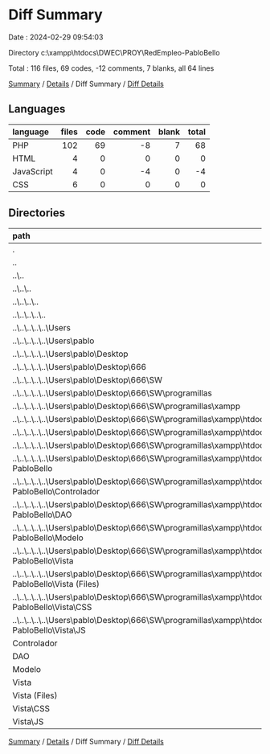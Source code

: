 # Diff Summary

Date : 2024-02-29 09:54:03

Directory c:\\xampp\\htdocs\\DWEC\\PROY\\RedEmpleo-PabloBello

Total : 116 files,  69 codes, -12 comments, 7 blanks, all 64 lines

[Summary](results.md) / [Details](details.md) / Diff Summary / [Diff Details](diff-details.md)

## Languages
| language | files | code | comment | blank | total |
| :--- | ---: | ---: | ---: | ---: | ---: |
| PHP | 102 | 69 | -8 | 7 | 68 |
| HTML | 4 | 0 | 0 | 0 | 0 |
| JavaScript | 4 | 0 | -4 | 0 | -4 |
| CSS | 6 | 0 | 0 | 0 | 0 |

## Directories
| path | files | code | comment | blank | total |
| :--- | ---: | ---: | ---: | ---: | ---: |
| . | 116 | 69 | -12 | 7 | 64 |
| .. | 57 | -3,528 | -73 | -447 | -4,048 |
| ..\\.. | 57 | -3,528 | -73 | -447 | -4,048 |
| ..\\..\\.. | 57 | -3,528 | -73 | -447 | -4,048 |
| ..\\..\\..\\.. | 57 | -3,528 | -73 | -447 | -4,048 |
| ..\\..\\..\\..\\.. | 57 | -3,528 | -73 | -447 | -4,048 |
| ..\\..\\..\\..\\..\\Users | 57 | -3,528 | -73 | -447 | -4,048 |
| ..\\..\\..\\..\\..\\Users\\pablo | 57 | -3,528 | -73 | -447 | -4,048 |
| ..\\..\\..\\..\\..\\Users\\pablo\\Desktop | 57 | -3,528 | -73 | -447 | -4,048 |
| ..\\..\\..\\..\\..\\Users\\pablo\\Desktop\\666 | 57 | -3,528 | -73 | -447 | -4,048 |
| ..\\..\\..\\..\\..\\Users\\pablo\\Desktop\\666\\SW | 57 | -3,528 | -73 | -447 | -4,048 |
| ..\\..\\..\\..\\..\\Users\\pablo\\Desktop\\666\\SW\\programillas | 57 | -3,528 | -73 | -447 | -4,048 |
| ..\\..\\..\\..\\..\\Users\\pablo\\Desktop\\666\\SW\\programillas\\xampp | 57 | -3,528 | -73 | -447 | -4,048 |
| ..\\..\\..\\..\\..\\Users\\pablo\\Desktop\\666\\SW\\programillas\\xampp\\htdocs | 57 | -3,528 | -73 | -447 | -4,048 |
| ..\\..\\..\\..\\..\\Users\\pablo\\Desktop\\666\\SW\\programillas\\xampp\\htdocs\\DWEC | 57 | -3,528 | -73 | -447 | -4,048 |
| ..\\..\\..\\..\\..\\Users\\pablo\\Desktop\\666\\SW\\programillas\\xampp\\htdocs\\DWEC\\PROY | 57 | -3,528 | -73 | -447 | -4,048 |
| ..\\..\\..\\..\\..\\Users\\pablo\\Desktop\\666\\SW\\programillas\\xampp\\htdocs\\DWEC\\PROY\\RedEmpleo-PabloBello | 57 | -3,528 | -73 | -447 | -4,048 |
| ..\\..\\..\\..\\..\\Users\\pablo\\Desktop\\666\\SW\\programillas\\xampp\\htdocs\\DWEC\\PROY\\RedEmpleo-PabloBello\\Controlador | 32 | -622 | -27 | -111 | -760 |
| ..\\..\\..\\..\\..\\Users\\pablo\\Desktop\\666\\SW\\programillas\\xampp\\htdocs\\DWEC\\PROY\\RedEmpleo-PabloBello\\DAO | 10 | -643 | -22 | -73 | -738 |
| ..\\..\\..\\..\\..\\Users\\pablo\\Desktop\\666\\SW\\programillas\\xampp\\htdocs\\DWEC\\PROY\\RedEmpleo-PabloBello\\Modelo | 8 | -474 | 0 | -64 | -538 |
| ..\\..\\..\\..\\..\\Users\\pablo\\Desktop\\666\\SW\\programillas\\xampp\\htdocs\\DWEC\\PROY\\RedEmpleo-PabloBello\\Vista | 7 | -1,789 | -24 | -199 | -2,012 |
| ..\\..\\..\\..\\..\\Users\\pablo\\Desktop\\666\\SW\\programillas\\xampp\\htdocs\\DWEC\\PROY\\RedEmpleo-PabloBello\\Vista (Files) | 2 | -48 | -3 | -6 | -57 |
| ..\\..\\..\\..\\..\\Users\\pablo\\Desktop\\666\\SW\\programillas\\xampp\\htdocs\\DWEC\\PROY\\RedEmpleo-PabloBello\\Vista\\CSS | 3 | -280 | 0 | -41 | -321 |
| ..\\..\\..\\..\\..\\Users\\pablo\\Desktop\\666\\SW\\programillas\\xampp\\htdocs\\DWEC\\PROY\\RedEmpleo-PabloBello\\Vista\\JS | 2 | -1,461 | -21 | -152 | -1,634 |
| Controlador | 32 | 628 | 27 | 112 | 767 |
| DAO | 11 | 680 | 14 | 76 | 770 |
| Modelo | 9 | 500 | 0 | 67 | 567 |
| Vista | 7 | 1,789 | 20 | 199 | 2,008 |
| Vista (Files) | 2 | 48 | 3 | 6 | 57 |
| Vista\\CSS | 3 | 280 | 0 | 41 | 321 |
| Vista\\JS | 2 | 1,461 | 17 | 152 | 1,630 |

[Summary](results.md) / [Details](details.md) / Diff Summary / [Diff Details](diff-details.md)